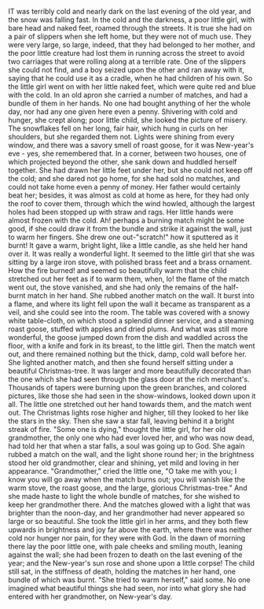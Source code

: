 IT was terribly cold and nearly dark on the last evening of the old year, and the snow was falling fast.
In the cold and the darkness, a poor little girl, with bare head and naked feet, roamed through the streets.
It is true she had on a pair of slippers when she left home, but they were not of much use.
They were very large, so large, indeed, that they had belonged to her mother, and the poor little creature had lost them in running across the street to avoid two carriages that were rolling along at a terrible rate.
One of the slippers she could not find, and a boy seized upon the other and ran away with it, saying that he could use it as a cradle, when he had children of his own.
So the little girl went on with her little naked feet, which were quite red and blue with the cold.
In an old apron she carried a number of matches, and had a bundle of them in her hands.
No one had bought anything of her the whole day, nor had any one given here even a penny.
Shivering with cold and hunger, she crept along; poor little child, she looked the picture of misery.
The snowflakes fell on her long, fair hair, which hung in curls on her shoulders, but she regarded them not.
Lights were shining from every window, and there was a savory smell of roast goose, for it was New-year's eve - yes, she remembered that.
In a corner, between two houses, one of which projected beyond the other, she sank down and huddled herself together.
She had drawn her little feet under her, but she could not keep off the cold; and she dared not go home, for she had sold no matches, and could not take home even a penny of money.
Her father would certainly beat her; besides, it was almost as cold at home as here, for they had only the roof to cover them, through which the wind howled, although the largest holes had been stopped up with straw and rags.
Her little hands were almost frozen with the cold.
Ah! perhaps a burning match might be some good, if she could draw it from the bundle and strike it against the wall, just to warm her fingers.
She drew one out-"scratch!" how it sputtered as it burnt!
It gave a warm, bright light, like a little candle, as she held her hand over it.
It was really a wonderful light.
It seemed to the little girl that she was sitting by a large iron stove, with polished brass feet and a brass ornament.
How the fire burned! and seemed so beautifully warm that the child stretched out her feet as if to warm them, when, lo! the flame of the match went out, the stove vanished, and she had only the remains of the half-burnt match in her hand.
She rubbed another match on the wall.
It burst into a flame, and where its light fell upon the wall it became as transparent as a veil, and she could see into the room.
The table was covered with a snowy white table-cloth, on which stood a splendid dinner service, and a steaming roast goose, stuffed with apples and dried plums.
And what was still more wonderful, the goose jumped down from the dish and waddled across the floor, with a knife and fork in its breast, to the little girl.
Then the match went out, and there remained nothing but the thick, damp, cold wall before her.
She lighted another match, and then she found herself sitting under a beautiful Christmas-tree.
It was larger and more beautifully decorated than the one which she had seen through the glass door at the rich merchant's.
Thousands of tapers were burning upon the green branches, and colored pictures, like those she had seen in the show-windows, looked down upon it all.
The little one stretched out her hand towards them, and the match went out.
The Christmas lights rose higher and higher, till they looked to her like the stars in the sky.
Then she saw a star fall, leaving behind it a bright streak of fire.
"Some one is dying," thought the little girl, for her old grandmother, the only one who had ever loved her, and who was now dead, had told her that when a star falls, a soul was going up to God.
She again rubbed a match on the wall, and the light shone round her; in the brightness stood her old grandmother, clear and shining, yet mild and loving in her appearance.
"Grandmother," cried the little one, "O take me with you; I know you will go away when the match burns out; you will vanish like the warm stove, the roast goose, and the large, glorious Christmas-tree."
And she made haste to light the whole bundle of matches, for she wished to keep her grandmother there.
And the matches glowed with a light that was brighter than the noon-day, and her grandmother had never appeared so large or so beautiful.
She took the little girl in her arms, and they both flew upwards in brightness and joy far above the earth, where there was neither cold nor hunger nor pain, for they were with God.
In the dawn of morning there lay the poor little one, with pale cheeks and smiling mouth, leaning against the wall; she had been frozen to death on the last evening of the year; and the New-year's sun rose and shone upon a little corpse!
The child still sat, in the stiffness of death, holding the matches in her hand, one bundle of which was burnt.
"She tried to warm herself," said some.
No one imagined what beautiful things she had seen, nor into what glory she had entered with her grandmother, on New-year's day.
